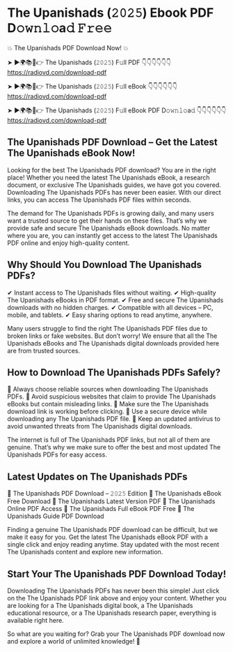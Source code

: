 # The Upanishads (𝟸𝟶𝟸𝟻) Ebook PDF D𝚘𝚠𝚗𝚕𝚘a𝚍 𝙵𝚛𝚎𝚎

💥 The Upanishads PDF Download Now! 💥

➤ ►🌍📚📱👉 The Upanishads (𝟸𝟶𝟸𝟻) F𝚞ll PDF 👇👇👇👇👇👇
https://radiovd.com/download-pdf

➤ ►🌍📚📱👉 The Upanishads (𝟸𝟶𝟸𝟻) F𝚞ll eBook 👇👇👇👇👇👇
https://radiovd.com/download-pdf

➤ ►🌍📚📱👉 The Upanishads (𝟸𝟶𝟸𝟻) F𝚞ll eBook PDF D𝚘𝚠𝚗𝚕𝚘a𝚍 👇👇👇👇👇👇
https://radiovd.com/download-pdf

## The Upanishads PDF Download – Get the Latest The Upanishads eBook Now!

Looking for the best The Upanishads PDF download? You are in the right place! Whether you need the latest The Upanishads eBook, a research document, or exclusive The Upanishads guides, we have got you covered. Downloading The Upanishads PDFs has never been easier. With our direct links, you can access The Upanishads PDF files within seconds.

The demand for The Upanishads PDFs is growing daily, and many users want a trusted source to get their hands on these files. That’s why we provide safe and secure The Upanishads eBook downloads. No matter where you are, you can instantly get access to the latest The Upanishads PDF online and enjoy high-quality content.

## Why Should You Download The Upanishads PDFs?

✔ Instant access to The Upanishads files without waiting.
✔ High-quality The Upanishads eBooks in PDF format.
✔ Free and secure The Upanishads downloads with no hidden charges.
✔ Compatible with all devices – PC, mobile, and tablets.
✔ Easy sharing options to read anytime, anywhere.

Many users struggle to find the right The Upanishads PDF files due to broken links or fake websites. But don’t worry! We ensure that all the The Upanishads eBooks and The Upanishads digital downloads provided here are from trusted sources.

## How to Download The Upanishads PDFs Safely?

📌 Always choose reliable sources when downloading The Upanishads PDFs.
📌 Avoid suspicious websites that claim to provide The Upanishads eBooks but contain misleading links.
📌 Make sure the The Upanishads download link is working before clicking.
📌 Use a secure device while downloading any The Upanishads PDF file.
📌 Keep an updated antivirus to avoid unwanted threats from The Upanishads digital downloads.

The internet is full of The Upanishads PDF links, but not all of them are genuine. That’s why we make sure to offer the best and most updated The Upanishads PDFs for easy access.

## Latest Updates on The Upanishads PDFs

🔹 The Upanishads PDF Download – 𝟸𝟶𝟸𝟻 Edition
🔹 The Upanishads eBook Free Download
🔹 The Upanishads Latest Version PDF
🔹 The Upanishads Online PDF Access
🔹 The Upanishads Full eBook PDF Free
🔹 The Upanishads Guide PDF Download

Finding a genuine The Upanishads PDF download can be difficult, but we make it easy for you. Get the latest The Upanishads eBook PDF with a single click and enjoy reading anytime. Stay updated with the most recent The Upanishads content and explore new information.

## Start Your The Upanishads PDF Download Today!

Downloading The Upanishads PDFs has never been this simple! Just click on the The Upanishads PDF link above and enjoy your content. Whether you are looking for a The Upanishads digital book, a The Upanishads educational resource, or a The Upanishads research paper, everything is available right here.

So what are you waiting for? Grab your The Upanishads PDF download now and explore a world of unlimited knowledge! 🚀
